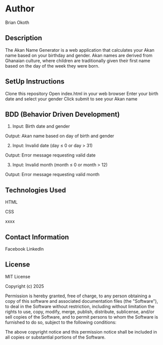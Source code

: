 # Author

Brian Okoth

## Description

The Akan Name Generator is a web application that calculates your Akan name based on your birthday and gender. Akan names are derived from Ghanaian culture, where children are traditionally given their first name based on the day of the week they were born.

## SetUp Instructions

Clone this repository
Open index.html in your web browser
Enter your birth date and select your gender
Click submit to see your Akan name

## BDD (Behavior Driven Development)

1. Input: Birth date and gender

Output: Akan name based on day of birth and gender

2. Input: Invalid date (day ≤ 0 or day > 31)

Output: Error message requesting valid date

3. Input: Invalid month (month ≤ 0 or month > 12)

Output: Error message requesting valid month

## Technologies Used

HTML

CSS

xxxx

## Contact Information

Facebook Linkedln

## License

MIT License

Copyright (c) 2025

Permission is hereby granted, free of charge, to any person obtaining a copy of this software and associated documentation files (the "Software"), to deal in the Software without restriction, including without limitation the rights to use, copy, modify, merge, publish, distribute, sublicense, and/or sell copies of the Software, and to permit persons to whom the Software is furnished to do so, subject to the following conditions:

The above copyright notice and this permission notice shall be included in all copies or substantial portions of the Software.
